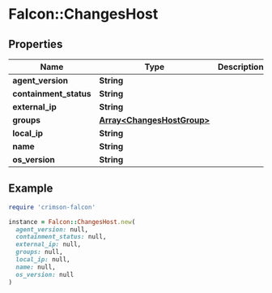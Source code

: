 # Falcon::ChangesHost

## Properties

| Name | Type | Description | Notes |
| ---- | ---- | ----------- | ----- |
| **agent_version** | **String** |  | [optional] |
| **containment_status** | **String** |  | [optional] |
| **external_ip** | **String** |  | [optional] |
| **groups** | [**Array&lt;ChangesHostGroup&gt;**](ChangesHostGroup.md) |  | [optional] |
| **local_ip** | **String** |  | [optional] |
| **name** | **String** |  | [optional] |
| **os_version** | **String** |  | [optional] |

## Example

```ruby
require 'crimson-falcon'

instance = Falcon::ChangesHost.new(
  agent_version: null,
  containment_status: null,
  external_ip: null,
  groups: null,
  local_ip: null,
  name: null,
  os_version: null
)
```

